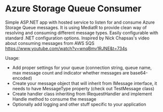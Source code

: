 # Azure Storage Queue Consumer

Simple ASP.NET app with hosted service to listen for and consume Azure Storage Queue messages. It is using MediatR to provide clean way of resolving
and consuming different message types. Easily configurable with standard .NET configuration options. Inspired by Nick Chapsas's video about consuming messages from AWS SQS https://www.youtube.com/watch?v=wnqBmv1RJNE&t=734s 

Usage:

- Add proper settings for your queue (connection string, queue name, max message count and indicator whether messages are base64-encoded)
- Create your message object that will inherit from IMessage interface, it needs to have MessageType property (check out TestMessage class)
- Create handler class inheriting from IRequestHandler<YourMessageType> and implement Handle method to consume the message
- Optionally add logging and other stuff specific to your application